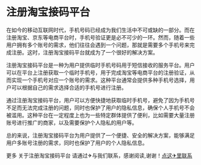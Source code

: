 # 注册淘宝接码平台

在如今的移动互联网时代，手机号码已经成为我们生活中不可或缺的一部分。而在注册淘宝、京东等电商平台时，手机号验证更是必不可少的一环。然而，随着一些用户拥有多个账号的需求，他们往往会遇到一个问题，那就是需要多个手机号来完成注册。这时，注册淘宝接码平台就成为了一个很好的解决方案。

注册淘宝接码平台是一种为用户提供临时手机号码用于短信接收的服务平台。用户可以在平台上注册获取一个临时手机号，用于完成淘宝等电商平台的注册验证，从而实现一个手机号对应一个账号的需求。这种平台通常会提供多种手机号选择，用户可以根据自己的需求选择合适的手机号进行注册。

通过注册淘宝接码平台，用户可以方便快捷地获取临时手机号，避免了因为手机号不足而无法完成注册的问题，同时也保护了用户的隐私信息，确保个人手机号不会被滥用。这种平台在一定程度上也为一些特定群体提供了便利，比如需要大量注册账号进行推广的商家，以及需要保护个人隐私的用户等。

总的来说，注册淘宝接码平台为用户提供了一个便捷、安全的解决方案，能够满足用户多账号注册的需求，同时也保护了用户的个人隐私信息。

更多 关于注册淘宝接码平台 请通过✈与我们联系，感谢阅读,谢谢！[点这✈里联系](https://gg.k02.cc)